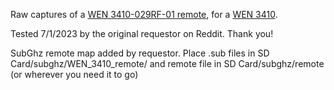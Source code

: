Raw captures of a [WEN 3410-029RF-01 remote](https://wenproducts.com/products/3410-029rf-01-rf-remote-with-transmission-code-for-wen-3410), for a [WEN 3410](https://wenproducts.com/products/air-filtration-system-item-3410).

Tested 7/1/2023 by the original requestor on Reddit.  Thank you!

SubGhz remote map added by requestor.  Place .sub files in SD Card/subghz/WEN_3410_remote/  and remote file in SD Card/subghz/remote (or wherever you need it to go)
